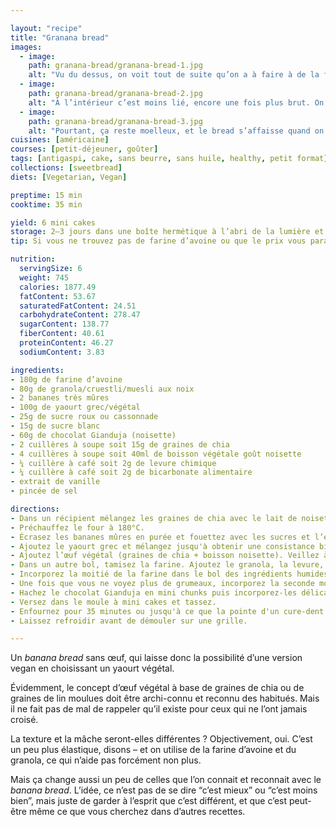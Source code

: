 ```yaml
---

layout: "recipe"
title: "Granana bread"
images:
  - image:
    path: granana-bread/granana-bread-1.jpg
    alt: "Vu du dessus, on voit tout de suite qu’on a à faire à de la farine d’avoine mixée vu l’aspect brut du banana bread. Mais il est plus roccailleux que d’habitude, et c’est parce qu’il ne contient pas d’œuf."
  - image:
    path: granana-bread/granana-bread-2.jpg
    alt: "À l’intérieur c’est moins lié, encore une fois plus brut. On dirait un peu une barre énergétique en plus humide."
  - image:
    path: granana-bread/granana-bread-3.jpg
    alt: "Pourtant, ça reste moelleux, et le bread s’affaisse quand on exerce une pression. C’est un peu plus sec, certes, mais le chocolat fondu rééquilibre le tout."
cuisines: [américaine]
courses: [petit-déjeuner, goûter]
tags: [antigaspi, cake, sans beurre, sans huile, healthy, petit format]
collections: [sweetbread]
diets: [Vegetarian, Vegan]

preptime: 15 min
cooktime: 35 min

yield: 6 mini cakes
storage: 2–3 jours dans une boîte hermétique à l’abri de la lumière et de la chaleur. 5 jours au frigo. 2 mois au congélateur.
tip: Si vous ne trouvez pas de farine d’avoine ou que le prix vous paraît complètement hors-sol, mixez des flocons ou du son.

nutrition:
  servingSize: 6
  weight: 745
  calories: 1877.49
  fatContent: 53.67
  saturatedFatContent: 24.51
  carbohydrateContent: 278.47
  sugarContent: 138.77
  fiberContent: 40.61
  proteinContent: 46.27
  sodiumContent: 3.83

ingredients:
- 180g de farine d’avoine
- 80g de granola/cruestli/muesli aux noix
- 2 bananes très mûres
- 100g de yaourt grec/végétal
- 25g de sucre roux ou cassonnade
- 15g de sucre blanc
- 60g de chocolat Gianduja (noisette)
- 2 cuillères à soupe soit 15g de graines de chia
- 4 cuillères à soupe soit 40ml de boisson végétale goût noisette
- ¼ cuillère à café soit 2g de levure chimique
- ¼ cuillère à café soit 2g de bicarbonate alimentaire
- extrait de vanille
- pincée de sel

directions:
- Dans un récipient mélangez les graines de chia avec le lait de noisette puis laissez reposer pendant au moins 10 minutes. Votre oeuf végétal est prêt quand les graines ont bien gonflé et forment une sorte de gelée tenant d'un seul bloc, sans liquide résiduel. 
- Préchauffez le four à 180°C.
- Écrasez les bananes mûres en purée et fouettez avec les sucres et l’extrait de vanille. On essaye d’incorporer de l’air comme si on blanchissait des œufs donc n’hésitez pas à bien battre.
- Ajoutez le yaourt grec et mélangez jusqu'à obtenir une consistance bien homogène.
- Ajoutez l’œuf végétal (graines de chia + boisson noisette). Veillez à bien distribuer la gelée dans la mixture. C'est ce qui va apporter du liant, il faut donc porter une attention particulière à son intégration dans la pâte. 
- Dans un autre bol, tamisez la farine. Ajoutez le granola, la levure, le bicarbonate et le sel. Mélangez. 
- Incorporez la moitié de la farine dans le bol des ingrédients humides à la maryse. 
- Une fois que vous ne voyez plus de grumeaux, incorporez la seconde moitié. Réservez.
- Hachez le chocolat Gianduja en mini chunks puis incorporez-les délicatement à la pâte.
- Versez dans le moule à mini cakes et tassez.
- Enfournez pour 35 minutes ou jusqu'à ce que la pointe d'un cure-dent ressorte sèche. 
- Laissez refroidir avant de démouler sur une grille.

---
```


Un <i lang="en">banana bread</i> sans œuf, qui laisse donc la possibilité d’une version vegan en choisissant un yaourt végétal.

Évidemment, le concept d’œuf végétal à base de graines de chia ou de graines de lin moulues doit être archi-connu et reconnu des habitués. Mais il ne fait pas de mal de rappeler qu’il existe pour ceux qui ne l’ont jamais croisé.

La texture et la mâche seront-elles différentes&nbsp;? Objectivement, oui. C’est un peu plus élastique, disons – et on utilise de la farine d’avoine et du granola, ce qui n’aide pas forcément non plus.

Mais ça change aussi un peu de celles que l’on connait et reconnait avec le <i lang="en">banana bread</i>. L’idée, ce n’est pas de se dire “c’est mieux” ou “c’est moins bien”, mais juste de garder à l’esprit que c’est différent, et que c’est peut-être même ce que vous cherchez dans d’autres recettes.